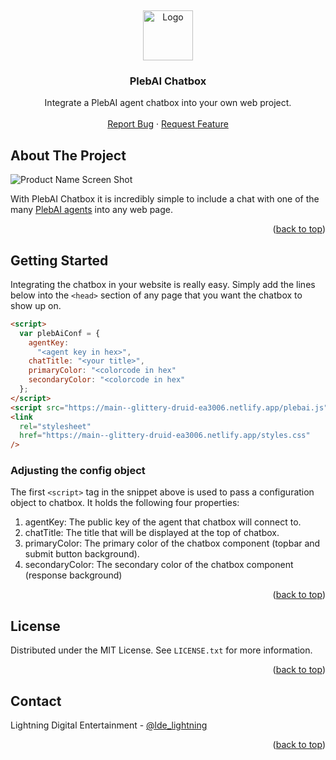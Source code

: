 <a name="readme-top"></a>
<br />

<div align="center">
  <a href="https://github.com/lightning-digital-entertainment/plebai-chatbox-js">
    <img src="https://plebhy.com/favicon.jpg" alt="Logo" width="80" height="80">
  </a>

<h3 align="center">PlebAI Chatbox</h3>

  <p align="center">
    Integrate a PlebAI agent chatbox into your own web project.
    <br />
    <br />
    <a href="https://github.com/lightning-digital-entertainment/plebai-chatbox-js/issues">Report Bug</a>
    ·
    <a href="https://github.com/lightning-digital-entertainment/plebai-chatbox-js/issues">Request Feature</a>
  </p>
</div>

## About The Project

![Product Name Screen Shot](https://image.nostr.build/ea22822d763913380d84b5a9be58e79fd74eed45bdd13ce16d5acc9dd873d76a.png)

With PlebAI Chatbox it is incredibly simple to include a chat with one of the many [PlebAI agents](https://chat.plebai.com) into any web page.

<p align="right">(<a href="#readme-top">back to top</a>)</p>

## Getting Started

Integrating the chatbox in your website is really easy. Simply add the lines below into the `<head>` section of any page that you want the chatbox to show up on.

```html
<script>
  var plebAiConf = {
    agentKey:
      "<agent key in hex>",
    chatTitle: "<your title>",
    primaryColor: "<colorcode in hex"
    secondaryColor: "<colorcode in hex"
  };
</script>
<script src="https://main--glittery-druid-ea3006.netlify.app/plebai.js"></script>
<link
  rel="stylesheet"
  href="https://main--glittery-druid-ea3006.netlify.app/styles.css"
/>
```

### Adjusting the config object

The first `<script>` tag in the snippet above is used to pass a configuration object to chatbox. It holds the following four properties:

1. agentKey: The public key of the agent that chatbox will connect to.
2. chatTitle: The title that will be displayed at the top of chatbox.
3. primaryColor: The primary color of the chatbox component (topbar and submit button background).
4. secondaryColor: The secondary color of the chatbox component (response background)
<p align="right">(<a href="#readme-top">back to top</a>)</p>

## License

Distributed under the MIT License. See `LICENSE.txt` for more information.

<p align="right">(<a href="#readme-top">back to top</a>)</p>

<!-- CONTACT -->

## Contact

Lightning Digital Entertainment - [@lde_lightning](https://twitter.com/lde_lightning)

<p align="right">(<a href="#readme-top">back to top</a>)</p>
